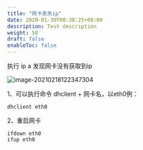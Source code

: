 ```yaml
---
title: "网卡丢失ip"
date: 2020-01-30T00:38:25+09:00
description: Test description
weight: 50
draft: false
enableToc: false
---
```


执行 ip a 发现网卡没有获取到ip

![image-20210218122347304](/compute/vm/_images/dhclient_ip_1.png)

1、可以执行命令 dhclient + 网卡名，以eth0例：

```shell
dhclient eth0
```

2、重启网卡

```shell
ifdown eth0
ifup eth0
```



